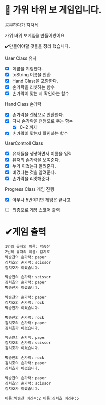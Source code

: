 # :rocket: 가위 바위 보 게임입니다. 

공부하다가 지쳐서 

가위 바위 보게임을 만들어봤어요

:heavy_check_mark:만들어야할 것들을 정리 했습니다. 

User Class 유저

- [x] 이름을 저장한다.
- [x] toString 이름을 반환
- [x] Hand Class을 포함한다.
- [x] 손가락을 리셋하는 함수
- [x] 손가락이 맞는 지 확인하는 함수

Hand Class 손가락

- [x] 손가락을 랜덤으로 반환한다.
- [x] 다시 손가락을 랜덤으로 주는 함수
  - [x] 0~2 까지
- [x] 손가락이 맞는지 확인하는 함수

UserControll Class

- [x] 유저들을 생성하면서 이름을 입력
- [x] 유저의 손가락을 보여준다.
- [x] 누가 이겼는지 알려준다.
- [x] 비겼다는 것을 알려준다.
- [x] 손가락을 리셋해준다.

Progress Class 게임 진행

- [x] 아무나 5번이기면 게임은 끝나고
- [ ] 최종으로 게임 스코어 출력



# ✔게임 출력

```
1번의 유저의 이름: 박승찬
2번의 유저의 이름: 김치호
박승찬의 손가락: paper
김치호의 손가락: scissor
김치호가 이겼습니다.

박승찬의 손가락: scissor
김치호의 손가락: paper
박승찬가 이겼습니다.

박승찬의 손가락: paper
김치호의 손가락: rock
박승찬가 이겼습니다.

박승찬의 손가락: rock
김치호의 손가락: paper
김치호가 이겼습니다.

박승찬의 손가락: paper
김치호의 손가락: scissor
김치호가 이겼습니다.

박승찬의 손가락: rock
김치호의 손가락: paper
김치호가 이겼습니다.

박승찬의 손가락: paper
김치호의 손가락: scissor
김치호가 이겼습니다.

이름:박승찬 이긴수:2 이름:김치호 이긴수:5 
```

